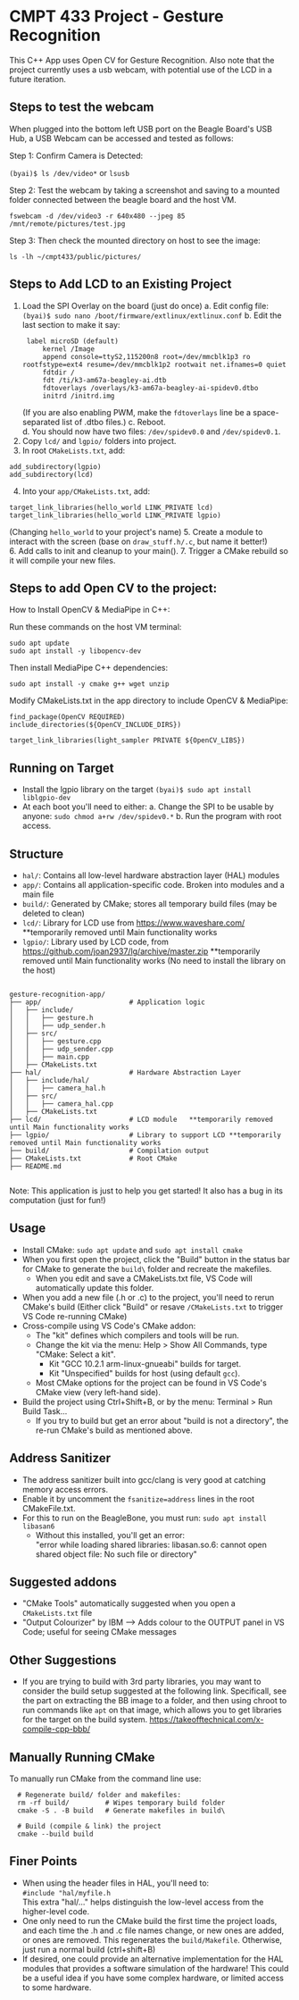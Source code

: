 # CMPT 433 Project - Gesture Recognition

This C++ App uses Open CV for Gesture Recognition.
Also note that the project currently uses a usb webcam, with potential use of the LCD in a future iteration.

## Steps to test the webcam

When plugged into the bottom left USB port on the Beagle Board's USB Hub, 
a USB Webcam can be accessed and tested as follows: 

Step 1: Confirm Camera is Detected:

`(byai)$ ls /dev/video*`
or
`lsusb`

Step 2: Test the webcam by taking a screenshot and saving to a mounted folder 
connected between the beagle board and the host VM. 

`fswebcam -d /dev/video3 -r 640x480 --jpeg 85 /mnt/remote/pictures/test.jpg`

Step 3: Then check the mounted directory on host to see the image:

`ls -lh ~/cmpt433/public/pictures/`



## Steps to Add LCD to an Existing Project

1. Load the SPI Overlay on the board (just do once)
  a. Edit config file:
     `(byai)$ sudo nano /boot/firmware/extlinux/extlinux.conf`
  b. Edit the last section to make it say:  
     ```
      label microSD (default)
          kernel /Image
          append console=ttyS2,115200n8 root=/dev/mmcblk1p3 ro rootfstype=ext4 resume=/dev/mmcblk1p2 rootwait net.ifnames=0 quiet
          fdtdir /
          fdt /ti/k3-am67a-beagley-ai.dtb
          fdtoverlays /overlays/k3-am67a-beagley-ai-spidev0.dtbo
          initrd /initrd.img
     ```
     (If you are also enabling PWM, make the `fdtoverlays` line be a space-separated list of .dtbo files.)
  c. Reboot.   
  d. You should now have two files: `/dev/spidev0.0` and `/dev/spidev0.1`.  
2. Copy `lcd/` and `lgpio/` folders into project.
3. In root `CMakeLists.txt`, add:  
  ```
  add_subdirectory(lgpio)
  add_subdirectory(lcd)
  ```
4. Into your `app/CMakeLists.txt`, add:  
  ```
  target_link_libraries(hello_world LINK_PRIVATE lcd)
  target_link_libraries(hello_world LINK_PRIVATE lgpio)
  ```
  (Changing `hello_world` to your project's name)
5. Create a module to interact with the screen (base on `draw_stuff.h/.c`, but name it better!)  
6. Add calls to init and cleanup to your main().
7. Trigger a CMake rebuild so it will compile your new files.


## Steps to add Open CV to the project:

How to Install OpenCV & MediaPipe in C++:

Run these commands on the host VM terminal:

```
sudo apt update
sudo apt install -y libopencv-dev
```

Then install MediaPipe C++ dependencies:

```
sudo apt install -y cmake g++ wget unzip
```

Modify CMakeLists.txt in the app directory to include OpenCV & MediaPipe:

```
find_package(OpenCV REQUIRED)
include_directories(${OpenCV_INCLUDE_DIRS})

target_link_libraries(light_sampler PRIVATE ${OpenCV_LIBS})
```


## Running on Target

* Install the lgpio library on the target
  `(byai)$ sudo apt install liblgpio-dev`
* At each boot you'll need to either:
  a. Change the SPI to be usable by anyone:
     `sudo chmod a+rw /dev/spidev0.*`
  b. Run the program with root access.




## Structure

- `hal/`:   Contains all low-level hardware abstraction layer (HAL) modules
- `app/`:   Contains all application-specific code. Broken into modules and a main file
- `build/`: Generated by CMake; stores all temporary build files (may be deleted to clean)
- `lcd/`:   Library for LCD use from https://www.waveshare.com/   **temporarily removed until Main functionality works
- `lgpio/`: Library used by LCD code, from https://github.com/joan2937/lg/archive/master.zip **temporarily removed until Main functionality works
            (No need to install the library on the host)

```
  
gesture-recognition-app/
├── app/                      # Application logic
│   ├── include/
│   │   ├── gesture.h
│   │   ├── udp_sender.h
│   ├── src/
│   │   ├── gesture.cpp
│   │   ├── udp_sender.cpp
│   │   ├── main.cpp
│   ├── CMakeLists.txt
├── hal/                      # Hardware Abstraction Layer
│   ├── include/hal/
│   │   ├── camera_hal.h
│   ├── src/
│   │   ├── camera_hal.cpp
│   ├── CMakeLists.txt
├── lcd/                      # LCD module   **temporarily removed until Main functionality works
├── lgpio/                    # Library to support LCD **temporarily removed until Main functionality works
├── build/                    # Compilation output
├── CMakeLists.txt            # Root CMake
├── README.md


```  

Note: This application is just to help you get started! It also has a bug in its computation (just for fun!)

## Usage

- Install CMake: `sudo apt update` and `sudo apt install cmake`
- When you first open the project, click the "Build" button in the status bar for CMake to generate the `build\` folder and recreate the makefiles.
  - When you edit and save a CMakeLists.txt file, VS Code will automatically update this folder.
- When you add a new file (.h or .c) to the project, you'll need to rerun CMake's build
  (Either click "Build" or resave `/CMakeLists.txt` to trigger VS Code re-running CMake)
- Cross-compile using VS Code's CMake addon:
  - The "kit" defines which compilers and tools will be run.
  - Change the kit via the menu: Help > Show All Commands, type "CMake: Select a kit".
    - Kit "GCC 10.2.1 arm-linux-gnueabi" builds for target.
    - Kit "Unspecified" builds for host (using default `gcc`).
  - Most CMake options for the project can be found in VS Code's CMake view (very left-hand side).
- Build the project using Ctrl+Shift+B, or by the menu: Terminal > Run Build Task...
  - If you try to build but get an error about "build is not a directory", the re-run CMake's build as mentioned above.



## Address Sanitizer

- The address sanitizer built into gcc/clang is very good at catching memory access errors.
- Enable it by uncomment the `fsanitize=address` lines in the root CMakeFile.txt.
- For this to run on the BeagleBone, you must run:
  `sudo apt install libasan6`
  - Without this installed, you'll get an error:   
    "error while loading shared libraries: libasan.so.6: cannot open shared object file: No such file or directory"

## Suggested addons

- "CMake Tools" automatically suggested when you open a `CMakeLists.txt` file
- "Output Colourizer" by IBM 
    --> Adds colour to the OUTPUT panel in VS Code; useful for seeing CMake messages

## Other Suggestions

- If you are trying to build with 3rd party libraries, you may want to consider the 
  build setup suggested at the following link. Specificall, see the part on 
  extracting the BB image to a folder, and then using chroot to run commands like
  `apt` on that image, which allows you to get libraries for the target on the build system.
  https://takeofftechnical.com/x-compile-cpp-bbb/

## Manually Running CMake

To manually run CMake from the command line use:

```shell
  # Regenerate build/ folder and makefiles:
  rm -rf build/         # Wipes temporary build folder
  cmake -S . -B build   # Generate makefiles in build\

  # Build (compile & link) the project
  cmake --build build
```

## Finer Points

- When using the header files in HAL, you'll need to:  
  `#include "hal/myfile.h`  
  This extra "hal/..." helps distinguish the low-level access from the higher-level code.
- One only need to run the CMake build the first time the project loads, and each time the .h and .c file names change, or new ones are added, or ones are removed. This regenerates the `build/Makefile`. Otherwise, just run a normal build (ctrl+shift+B)
- If desired, one could provide an alternative implementation for the HAL modules that provides a software simulation of the hardware! This could be a useful idea if you have some complex hardware, or limited access to some hardware.
